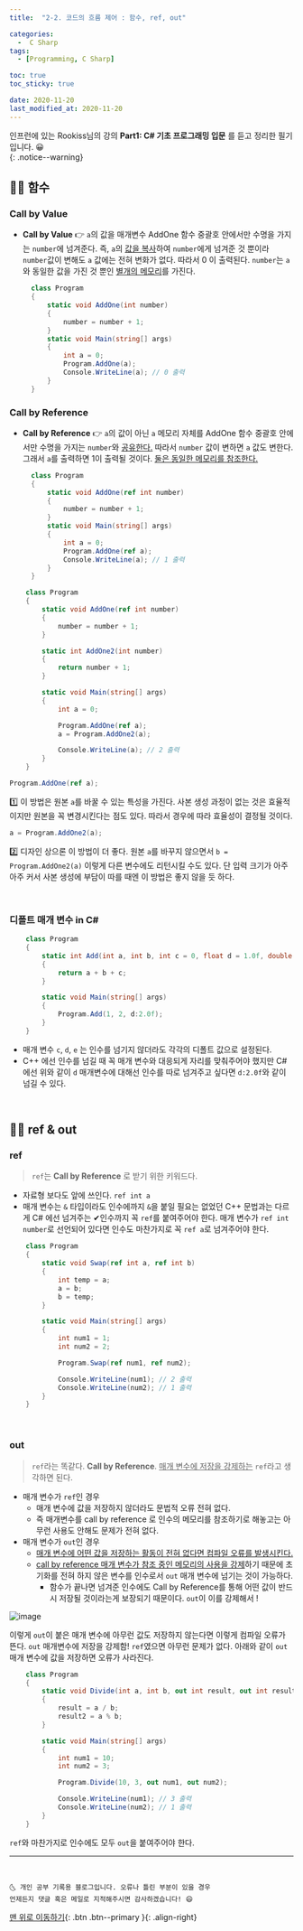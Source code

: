 ```yaml
---
title:  "2-2. 코드의 흐름 제어 : 함수, ref, out" 

categories:
  -  C Sharp
tags:
  - [Programming, C Sharp]

toc: true
toc_sticky: true

date: 2020-11-20
last_modified_at: 2020-11-20
---
```


인프런에 있는 Rookiss님의 강의 **Part1: C# 기초 프로그래밍 입문** 를 듣고 정리한 필기입니다. 😀  
{: .notice--warning}
 

## 👱‍♀️ 함수

### Call by Value

- **Call by Value** 👉 `a`의 값을 매개변수 AddOne 함수 중괄호 안에서만 수명을 가지는 `number`에 넘겨준다. 즉, `a`의 <u>값을 복사</u>하여 `number`에게 넘겨준 것 뿐이라 `number`값이 변해도 `a` 값에는 전혀 변화가 없다. 따라서 0 이 출력된다. `number`는 `a`와 동일한 값을 가진 것 뿐인 <u>별개의 메모리</u>를 가진다. 
  ```c#
    class Program
    {
        static void AddOne(int number)
        {
            number = number + 1;
        }
        static void Main(string[] args)
        {
            int a = 0;
            Program.AddOne(a);
            Console.WriteLine(a); // 0 출력 
        }
    }
  ```

### Call by Reference

- **Call by Reference** 👉 `a`의 값이 아닌 `a` 메모리 자체를 AddOne 함수 중괄호 안에서만 수명을 가지는 `number`와 <u>공유한다.</u> 따라서 `number` 값이 변하면 `a` 값도 변한다. 그래서 `a`를 출력하면 1이 출력될 것이다. <u>둘은 동일한 메모리를 참조한다.</u>
  ```c#
    class Program
    {
        static void AddOne(ref int number)
        {
            number = number + 1;
        }
        static void Main(string[] args)
        {
            int a = 0;
            Program.AddOne(ref a);
            Console.WriteLine(a); // 1 출력
        }
    }
  ```

```c#
    class Program
    {
        static void AddOne(ref int number)
        {
            number = number + 1;
        }

        static int AddOne2(int number)
        {
            return number + 1;
        }

        static void Main(string[] args)
        {
            int a = 0;

            Program.AddOne(ref a);
            a = Program.AddOne2(a);

            Console.WriteLine(a); // 2 출력 
        }
    }
```
```c#
Program.AddOne(ref a);
```
1️⃣ 이 방법은 원본 `a`를 바꿀 수 있는 특성을 가진다. 사본 생성 과정이 없는 것은 효율적이지만 원본을 꼭 변경시킨다는 점도 있다. 따라서 경우에 따라 효율성이 결정될 것이다.

```c#
a = Program.AddOne2(a);
```
2️⃣ 디자인 상으론 이 방법이 더 좋다. 원본 `a`를 바꾸지 않으면서 `b = Program.AddOne2(a)` 이렇게 다른 변수에도 리턴시킬 수도 있다. 단 입력 크기가 아주아주 커서 사본 생성에 부담이 따를 때엔 이 방법은 좋지 않을 듯 하다.

<br>

### 디폴트 매개 변수 in C#

```c#
    class Program
    {
        static int Add(int a, int b, int c = 0, float d = 1.0f, double e = 3.0)
        {
            return a + b + c;
        }

        static void Main(string[] args)
        {
            Program.Add(1, 2, d:2.0f);
        }
    }
```

- 매개 변수 `c`, `d`, `e` 는 인수를 넘기지 않더라도 각각의 디폴트 값으로 설정된다. 
- C++ 에선 인수를 넘길 때 꼭 매개 변수와 대응되게 자리를 맞춰주어야 했지만 C# 에선 위와 같이 `d` 매개변수에 대해선 인수를 따로 넘겨주고 싶다면 `d:2.0f`와 같이 넘길 수 있다.

<br>

## 👱‍♀️ ref & out

### ref

> `ref`는 **Call by Reference** 로 받기 위한 키워드다.

- 자료형 보다도 앞에 쓰인다. `ref int a`
- 매개 변수는 `&` 타입이라도 인수에까지 `&`을 붙일 필요는 없었던 C++ 문법과는 다르게 C# 에선 넘겨주는 ✔인수까지 꼭 `ref`를 붙여주어야 한다. 매개 변수가 `ref int number`로 선언되어 있다면 인수도 마찬가지로 꼭 `ref a`로 넘겨주어야 한다.

```c#
    class Program
    {
        static void Swap(ref int a, ref int b)
        {
            int temp = a;
            a = b;
            b = temp;
        }

        static void Main(string[] args)
        {
            int num1 = 1;
            int num2 = 2;

            Program.Swap(ref num1, ref num2);

            Console.WriteLine(num1); // 2 출력
            Console.WriteLine(num2); // 1 출력
        }
    }
```

<br>

### out

> `ref`라는 똑같다. **Call by Reference**. <u>매개 변수에 저장을 강제하는</u> `ref`라고 생각하면 된다. 

- 매개 변수가 `ref`인 경우
  - 매개 변수에 값을 저장하지 않더라도 문법적 오류 전혀 없다. 
  - 즉 매개변수를 call by reference 로 인수의 메모리를 참조하기로 해놓고는 아무런 사용도 안해도 문제가 전혀 없다. 
- 매개 변수가 `out`인 경우
  - <u>매개 변수에 어떤 값을 저장하는 활동이 전혀 없다면 컴파일 오류를 발생시킨다.</u> 
  - <u>call by reference 매개 변수가 참조 중인 메모리의 사용을 강제</u>하기 때문에 초기화를 전혀 하지 않은 변수를 인수로서 `out` 매개 변수에 넘기는 것이 가능하다.
    - 함수가 끝나면 넘겨준 인수에도 Call by Reference를 통해 어떤 값이 반드시 저장될 것이라는게 보장되기 때문이다. `out`이 이를 강제해서 !

![image](https://user-images.githubusercontent.com/42318591/99787136-b34eb000-2b62-11eb-9917-646015bfb769.png)

이렇게 `out`이 붙은 매개 변수에 아무런 값도 저장하지 않는다면 이렇게 컴파일 오류가 뜬다. `out` 매개변수에 저장을 강제함! `ref`였으면 아무런 문제가 없다. 아래와 같이 `out` 매개 변수에 값을 저장하면 오류가 사라진다.

```c#
    class Program
    {
        static void Divide(int a, int b, out int result, out int result2)
        {
            result = a / b;
            result2 = a % b;
        }

        static void Main(string[] args)
        {
            int num1 = 10;
            int num2 = 3;

            Program.Divide(10, 3, out num1, out num2);

            Console.WriteLine(num1); // 3 출력
            Console.WriteLine(num2); // 1 출력
        }
    }
```

`ref`와 마찬가지로 인수에도 모두 `out`을 붙여주어야 한다.

***
<br>

    🌜 개인 공부 기록용 블로그입니다. 오류나 틀린 부분이 있을 경우 
    언제든지 댓글 혹은 메일로 지적해주시면 감사하겠습니다! 😄

[맨 위로 이동하기](#){: .btn .btn--primary }{: .align-right}